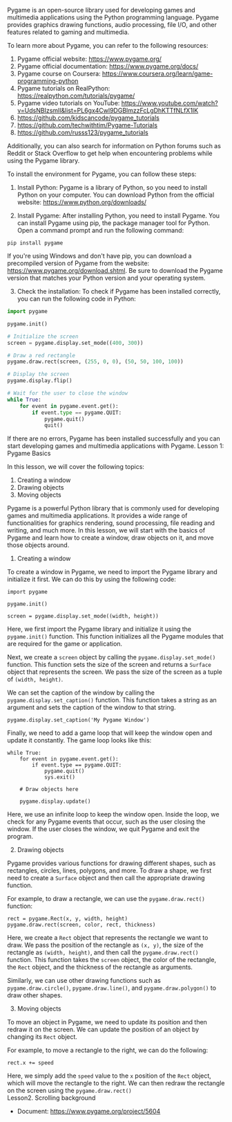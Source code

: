 Pygame is an open-source library used for developing games and multimedia applications using the Python programming language. Pygame provides graphics drawing functions, audio processing, file I/O, and other features related to gaming and multimedia.

To learn more about Pygame, you can refer to the following resources:

1. Pygame official website: https://www.pygame.org/
2. Pygame official documentation: https://www.pygame.org/docs/
3. Pygame course on Coursera: https://www.coursera.org/learn/game-programming-python
4. Pygame tutorials on RealPython: https://realpython.com/tutorials/pygame/
5. Pygame video tutorials on YouTube: https://www.youtube.com/watch?v=UdsNBIzsmlI&list=PL6gx4Cwl9DGBlmzzFcLgDhKTTfNLfX1IK
6. https://github.com/kidscancode/pygame_tutorials
7. https://github.com/techwithtim/Pygame-Tutorials
8. https://github.com/russs123/pygame_tutorials

Additionally, you can also search for information on Python forums such as Reddit or Stack Overflow to get help when encountering problems while using the Pygame library.

To install the environment for Pygame, you can follow these steps:

1. Install Python: Pygame is a library of Python, so you need to install Python on your computer. You can download Python from the official website: https://www.python.org/downloads/

2. Install Pygame: After installing Python, you need to install Pygame. You can install Pygame using pip, the package manager tool for Python. Open a command prompt and run the following command:

```
pip install pygame
```

If you're using Windows and don't have pip, you can download a precompiled version of Pygame from the website: https://www.pygame.org/download.shtml. Be sure to download the Pygame version that matches your Python version and your operating system.

3. Check the installation: To check if Pygame has been installed correctly, you can run the following code in Python:

```python
import pygame

pygame.init()

# Initialize the screen
screen = pygame.display.set_mode((400, 300))

# Draw a red rectangle
pygame.draw.rect(screen, (255, 0, 0), (50, 50, 100, 100))

# Display the screen
pygame.display.flip()

# Wait for the user to close the window
while True:
    for event in pygame.event.get():
        if event.type == pygame.QUIT:
            pygame.quit()
            quit()
```

If there are no errors, Pygame has been installed successfully and you can start developing games and multimedia applications with Pygame.
Lesson 1: Pygame Basics

In this lesson, we will cover the following topics:

1. Creating a window
2. Drawing objects
3. Moving objects

Pygame is a powerful Python library that is commonly used for developing games and multimedia applications. It provides a wide range of functionalities for graphics rendering, sound processing, file reading and writing, and much more. In this lesson, we will start with the basics of Pygame and learn how to create a window, draw objects on it, and move those objects around.

1. Creating a window

To create a window in Pygame, we need to import the Pygame library and initialize it first. We can do this by using the following code:

```
import pygame

pygame.init()

screen = pygame.display.set_mode((width, height))
```

Here, we first import the Pygame library and initialize it using the `pygame.init()` function. This function initializes all the Pygame modules that are required for the game or application.

Next, we create a `screen` object by calling the `pygame.display.set_mode()` function. This function sets the size of the screen and returns a `Surface` object that represents the screen. We pass the size of the screen as a tuple of `(width, height)`.

We can set the caption of the window by calling the `pygame.display.set_caption()` function. This function takes a string as an argument and sets the caption of the window to that string.

```
pygame.display.set_caption('My Pygame Window')
```

Finally, we need to add a game loop that will keep the window open and update it constantly. The game loop looks like this:

```
while True:
    for event in pygame.event.get():
        if event.type == pygame.QUIT:
            pygame.quit()
            sys.exit()
    
    # Draw objects here
    
    pygame.display.update()
```

Here, we use an infinite loop to keep the window open. Inside the loop, we check for any Pygame events that occur, such as the user closing the window. If the user closes the window, we quit Pygame and exit the program.

2. Drawing objects

Pygame provides various functions for drawing different shapes, such as rectangles, circles, lines, polygons, and more. To draw a shape, we first need to create a `Surface` object and then call the appropriate drawing function.

For example, to draw a rectangle, we can use the `pygame.draw.rect()` function:

```
rect = pygame.Rect(x, y, width, height)
pygame.draw.rect(screen, color, rect, thickness)
```

Here, we create a `Rect` object that represents the rectangle we want to draw. We pass the position of the rectangle as `(x, y)`, the size of the rectangle as `(width, height)`, and then call the `pygame.draw.rect()` function. This function takes the `screen` object, the color of the rectangle, the `Rect` object, and the thickness of the rectangle as arguments.

Similarly, we can use other drawing functions such as `pygame.draw.circle()`, `pygame.draw.line()`, and `pygame.draw.polygon()` to draw other shapes.

3. Moving objects

To move an object in Pygame, we need to update its position and then redraw it on the screen. We can update the position of an object by changing its `Rect` object.

For example, to move a rectangle to the right, we can do the following:

```
rect.x += speed
```

Here, we simply add the `speed` value to the `x` position of the `Rect` object, which will move the rectangle to the right. We can then redraw the rectangle on the screen using the `pygame.draw.rect()`
<br>
Lesson2. Scrolling background
- Document: https://www.pygame.org/project/5604
